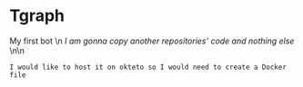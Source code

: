# Tgraph
My first bot \n
<i> I am gonna copy another repositories' code and nothing else</i>   \n\n

`I would like to host it on okteto so I would need to create a Docker file`
